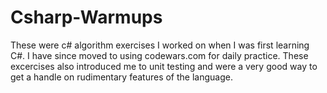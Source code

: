 # Csharp-Warmups
These were c# algorithm exercises I worked on when I was first learning C#. I have since moved to using codewars.com for daily practice.
These excercises also introduced me to unit testing and were a very good way to get a handle on rudimentary features of the language.
